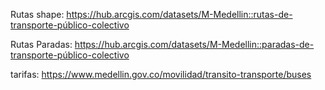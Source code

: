 Rutas shape: https://hub.arcgis.com/datasets/M-Medellin::rutas-de-transporte-público-colectivo

Rutas Paradas: https://hub.arcgis.com/datasets/M-Medellin::paradas-de-transporte-público-colectivo

tarifas: https://www.medellin.gov.co/movilidad/transito-transporte/buses
